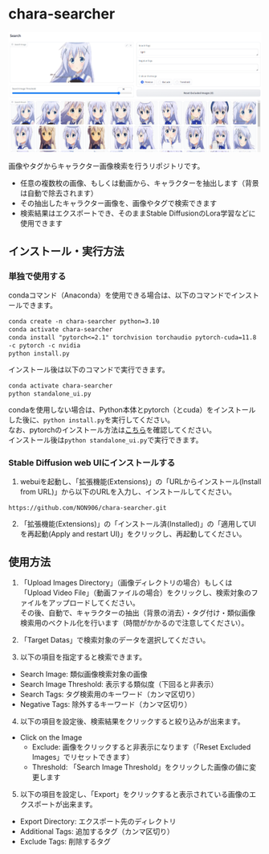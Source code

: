 # chara-searcher

![Screen Shot](screenshot.png)

画像やタグからキャラクター画像検索を行うリポジトリです。

- 任意の複数枚の画像、もしくは動画から、キャラクターを抽出します（背景は自動で除去されます）
- その抽出したキャラクター画像を、画像やタグで検索できます
- 検索結果はエクスポートでき、そのままStable DiffusionのLora学習などに使用できます

## インストール・実行方法

### 単独で使用する

condaコマンド（Anaconda）を使用できる場合は、以下のコマンドでインストールできます。

```
conda create -n chara-searcher python=3.10
conda activate chara-searcher
conda install "pytorch<=2.1" torchvision torchaudio pytorch-cuda=11.8 -c pytorch -c nvidia
python install.py
```

インストール後は以下のコマンドで実行できます。

```
conda activate chara-searcher
python standalone_ui.py
```

condaを使用しない場合は、Python本体とpytorch（とcuda）をインストールした後に、``python install.py``を実行してください。  
なお、pytorchのインストール方法は[こちら](https://pytorch.org/get-started/locally/)を確認してください。  
インストール後は``python standalone_ui.py``で実行できます。

### Stable Diffusion web UIにインストールする

1. webuiを起動し、「拡張機能(Extensions)」の「URLからインストール(Install from URL)」から以下のURLを入力し、インストールしてください。
```
https://github.com/NON906/chara-searcher.git
```

2. 「拡張機能(Extensions)」の「インストール済(Installed)」の「適用してUIを再起動(Apply and restart UI)」をクリックし、再起動してください。

## 使用方法

1. 「Upload Images Directory」（画像ディレクトリの場合）もしくは「Upload Video File」（動画ファイルの場合）をクリックし、検索対象のファイルをアップロードしてください。  
その後、自動で、キャラクターの抽出（背景の消去）・タグ付け・類似画像検索用のベクトル化を行います（時間がかかるので注意してください）。

2. 「Target Datas」で検索対象のデータを選択してください。

3. 以下の項目を指定すると検索できます。
- Search Image: 類似画像検索対象の画像
- Search Image Threshold: 表示する類似度（下回ると非表示）
- Search Tags: タグ検索用のキーワード（カンマ区切り）
- Negative Tags: 除外するキーワード（カンマ区切り）

4. 以下の項目を設定後、検索結果をクリックすると絞り込みが出来ます。
- Click on the Image
  - Exclude: 画像をクリックすると非表示になります（「Reset Excluded Images」でリセットできます）
  - Threshold: 「Search Image Threshold」をクリックした画像の値に変更します

5. 以下の項目を設定し、「Export」をクリックすると表示されている画像のエクスポートが出来ます。
- Export Directory: エクスポート先のディレクトリ
- Additional Tags: 追加するタグ（カンマ区切り）
- Exclude Tags: 削除するタグ